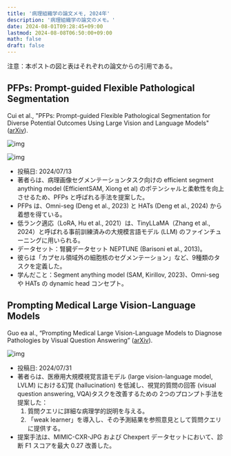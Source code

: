 ```yaml
---
title: '病理組織学の論文メモ, 2024年'
description: '病理組織学の論文のメモ。'
date: 2024-08-01T09:28:45+09:00
lastmod: 2024-08-08T06:50:00+09:00
math: false
draft: false
---
```


注意：本ポストの図と表はそれぞれの論文からの引用である。

## PFPs: Prompt-guided Flexible Pathological Segmentation

Cui et al., "PFPs: Prompt-guided Flexible Pathological Segmentation for Diverse Potential Outcomes Using Large Vision and Language Models" ([arXiv](https://arxiv.org/abs/2407.09979)).

![img](https://img.tsuji.tech/pfps-arxiv2024-0.jpg)

![img](https://img.tsuji.tech/pfps-arxiv2024-1.jpg)

* 投稿日: 2024/07/13
* 著者らは、病理画像セグメンテーションタスク向けの efficient segment anything model (EfficientSAM, Xiong et al) のポテンシャルと柔軟性を向上させるため、PFPs と呼ばれる手法を提案した。
* PFPs は、Omni-seg (Deng et al., 2023) と HATs (Deng et al., 2024) から着想を得ている。
* 低ランク適応（LoRA, Hu et al., 2021）は、TinyLLaMA（Zhang et al., 2024）と呼ばれる事前訓練済みの大規模言語モデル (LLM) のファインチューニングに用いられる。
* データセット：腎臓データセット NEPTUNE (Barisoni et al., 2013)。
* 彼らは「カプセル領域外の細胞核のセグメンテーション」など、9種類のタスクを定義した。
* 学んだこと：Segment anything model (SAM, Kirillov, 2023)、Omni-seg や HATs の dynamic head コンセプト。

## Prompting Medical Large Vision-Language Models

Guo ea al., “Prompting Medical Large Vision-Language Models to Diagnose Pathologies by Visual Question Answering” ([arXiv](https://arxiv.org/abs/2407.21368)).

![img](https://img.tsuji.tech/prompting-medical-lvlm-arxiv2024-0.jpg)

* 投稿日: 2024/07/31
* 著者らは、医療用大規模視覚言語モデル (large vision-language model, LVLM) における幻覚 (hallucination) を低減し、視覚的質問の回答 (visual question answering, VQA)タスクを改善するための 2つのプロンプト手法を提案した：
    1. 質問クエリに詳細な病理学的説明を与える。
    2. 「weak learner」を導入し、その予測結果を参照意見として質問クエリに提供する。
* 提案手法は、MIMIC-CXR-JPG および Chexpert データセットにおいて、診断 F1 スコアを最大 0.27 改善した。
